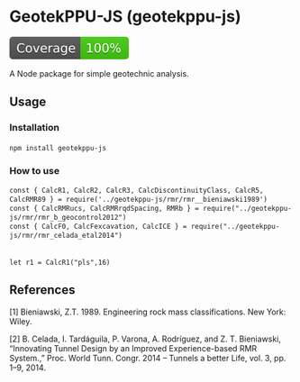 # GeotekPPU-JS (geotekppu-js)
![coverage](badge-functions.svg "Test Coverage")

A Node package for simple geotechnic analysis.

## Usage
### Installation

`npm install geotekppu-js`

### How to use

```
const { CalcR1, CalcR2, CalcR3, CalcDiscontinuityClass, CalcR5, CalcRMR89 } = require('../geotekppu-js/rmr/rmr__bieniawski1989')
const { CalcRMRucs, CalcRMRrqdSpacing, RMRb } = require("../geotekppu-js/rmr/rmr_b_geocontrol2012")
const { CalcF0, CalcFexcavation, CalcICE } = require("../geotekppu-js/rmr/rmr_celada_etal2014")


let r1 = CalcR1("pls",16)

```


References
----------

[1] Bieniawski, Z.T. 1989. Engineering rock mass classifications. New York: Wiley.

[2] B. Celada, I. Tardáguila, P. Varona, A. Rodríguez, and Z. T. Bieniawski, “Innovating Tunnel Design by an Improved Experience-based RMR System.,” Proc. World Tunn. Congr. 2014 – Tunnels a better Life, vol. 3, pp. 1–9, 2014.